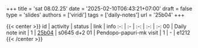+++
title = 'sat 08.02.25'
date = '2025-02-10T06:43:21+07:00'
draft = false
type = 'slides'
authors = ['viridi']
tags = ['daily-notes']
url = '25b04'
+++

{{< center >}}
id | activity | status | link | info
:-: | :- | :-: | :-: | :-:
00 | Daily note init         | 1 | [25b04](/notes/25b04) | s0645 d+2
01 | Pendopo-papuri-mk visit | 1 | - | e1212
{{< /center >}}
